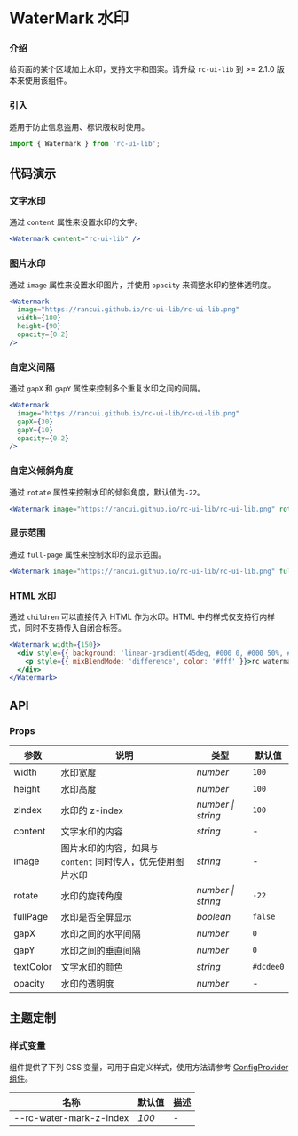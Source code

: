 # WaterMark 水印

### 介绍

给页面的某个区域加上水印，支持文字和图案。请升级 `rc-ui-lib` 到 >= 2.1.0 版本来使用该组件。

### 引入

适用于防止信息盗用、标识版权时使用。

```js
import { Watermark } from 'rc-ui-lib';
```

## 代码演示

### 文字水印

通过 `content` 属性来设置水印的文字。

```jsx
<Watermark content="rc-ui-lib" />
```

### 图片水印

通过 `image` 属性来设置水印图片，并使用 `opacity` 来调整水印的整体透明度。

```jsx
<Watermark
  image="https://rancui.github.io/rc-ui-lib/rc-ui-lib.png"
  width={180}
  height={90}
  opacity={0.2}
/>
```

### 自定义间隔

通过 `gapX` 和 `gapY` 属性来控制多个重复水印之间的间隔。

```jsx
<Watermark
  image="https://rancui.github.io/rc-ui-lib/rc-ui-lib.png"
  gapX={30}
  gapY={10}
  opacity={0.2}
/>
```

### 自定义倾斜角度

通过 `rotate` 属性来控制水印的倾斜角度，默认值为`-22`。

```jsx
<Watermark image="https://rancui.github.io/rc-ui-lib/rc-ui-lib.png" rotate="22" opacity={0.2} />
```

### 显示范围

通过 `full-page` 属性来控制水印的显示范围。

```jsx
<Watermark image="https://rancui.github.io/rc-ui-lib/rc-ui-lib.png" fullPage />
```

### HTML 水印

通过 `children` 可以直接传入 HTML 作为水印。HTML 中的样式仅支持行内样式，同时不支持传入自闭合标签。

```jsx
<Watermark width={150}>
  <div style={{ background: 'linear-gradient(45deg, #000 0, #000 50%, #fff 50%)' }}>
    <p style={{ mixBlendMode: 'difference', color: '#fff' }}>rc watermark</p>
  </div>
</Watermark>
```

## API

### Props

| 参数 | 说明 | 类型 | 默认值 |
| --- | --- | --- | --- |
| width | 水印宽度 | _number_ | `100` |
| height | 水印高度 | _number_ | `100` |
| zIndex | 水印的 z-index | _number \| string_ | `100` |
| content | 文字水印的内容 | _string_ | - |
| image | 图片水印的内容，如果与 `content` 同时传入，优先使用图片水印 | _string_ | - |
| rotate | 水印的旋转角度 | _number \| string_ | `-22` |
| fullPage | 水印是否全屏显示 | _boolean_ | `false` |
| gapX | 水印之间的水平间隔 | _number_ | `0` |
| gapY | 水印之间的垂直间隔 | _number_ | `0` |
| textColor | 文字水印的颜色 | _string_ | `#dcdee0` |
| opacity | 水印的透明度 | _number_ | - |

## 主题定制

### 样式变量

组件提供了下列 CSS 变量，可用于自定义样式，使用方法请参考 [ConfigProvider 组件](/components/config-provider)。

| 名称                    | 默认值 | 描述 |
| ----------------------- | ------ | ---- |
| --rc-water-mark-z-index | _100_  | -    |
